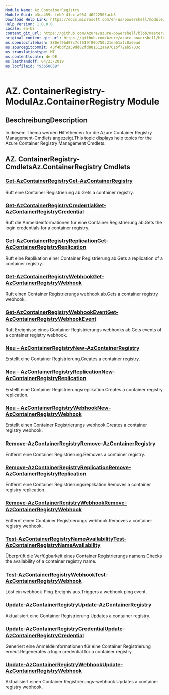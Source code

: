 ```yaml
---
Module Name: Az.ContainerRegistry
Module Guid: b3ca459c-feb9-41cc-a954-46222505acb3
Download Help Link: https://docs.microsoft.com/en-us/powershell/module/az.containerregistry
Help Version: 1.0.0.0
Locale: en-US
content_git_url: https://github.com/Azure/azure-powershell/blob/master/src/ContainerRegistry/ContainerRegistry/help/Az.ContainerRegistry.md
original_content_git_url: https://github.com/Azure/azure-powershell/blob/master/src/ContainerRegistry/ContainerRegistry/help/Az.ContainerRegistry.md
ms.openlocfilehash: 880ef9bd97c7cf619f00b750c21ea61afc0a6ead
ms.sourcegitcommit: 43f4bdf2a59dd82fd881512aa9761bf72eb5703c
ms.translationtype: MT
ms.contentlocale: de-DE
ms.lasthandoff: 04/23/2019
ms.locfileid: "93650059"
---
```

# <span data-ttu-id="7fd6d-101">AZ. ContainerRegistry-Modul</span><span class="sxs-lookup"><span data-stu-id="7fd6d-101">Az.ContainerRegistry Module</span></span>
## <span data-ttu-id="7fd6d-102">Beschreibung</span><span class="sxs-lookup"><span data-stu-id="7fd6d-102">Description</span></span>
<span data-ttu-id="7fd6d-103">In diesem Thema werden Hilfethemen für die Azure Container Registry Management-Cmdlets angezeigt.</span><span class="sxs-lookup"><span data-stu-id="7fd6d-103">This topic displays help topics for the Azure Container Registry Management Cmdlets.</span></span>

## <span data-ttu-id="7fd6d-104">AZ. ContainerRegistry-Cmdlets</span><span class="sxs-lookup"><span data-stu-id="7fd6d-104">Az.ContainerRegistry Cmdlets</span></span>
### [<span data-ttu-id="7fd6d-105">Get-AzContainerRegistry</span><span class="sxs-lookup"><span data-stu-id="7fd6d-105">Get-AzContainerRegistry</span></span>](Get-AzContainerRegistry.md)
<span data-ttu-id="7fd6d-106">Ruft eine Container Registrierung ab.</span><span class="sxs-lookup"><span data-stu-id="7fd6d-106">Gets a container registry.</span></span>

### [<span data-ttu-id="7fd6d-107">Get-AzContainerRegistryCredential</span><span class="sxs-lookup"><span data-stu-id="7fd6d-107">Get-AzContainerRegistryCredential</span></span>](Get-AzContainerRegistryCredential.md)
<span data-ttu-id="7fd6d-108">Ruft die Anmeldeinformationen für eine Container Registrierung ab.</span><span class="sxs-lookup"><span data-stu-id="7fd6d-108">Gets the login credentials for a container registry.</span></span>

### [<span data-ttu-id="7fd6d-109">Get-AzContainerRegistryReplication</span><span class="sxs-lookup"><span data-stu-id="7fd6d-109">Get-AzContainerRegistryReplication</span></span>](Get-AzContainerRegistryReplication.md)
<span data-ttu-id="7fd6d-110">Ruft eine Replikation einer Container Registrierung ab.</span><span class="sxs-lookup"><span data-stu-id="7fd6d-110">Gets a replication of a container registry.</span></span>

### [<span data-ttu-id="7fd6d-111">Get-AzContainerRegistryWebhook</span><span class="sxs-lookup"><span data-stu-id="7fd6d-111">Get-AzContainerRegistryWebhook</span></span>](Get-AzContainerRegistryWebhook.md)
<span data-ttu-id="7fd6d-112">Ruft einen Container Registrierungs webhook ab.</span><span class="sxs-lookup"><span data-stu-id="7fd6d-112">Gets a container registry webhook.</span></span>

### [<span data-ttu-id="7fd6d-113">Get-AzContainerRegistryWebhookEvent</span><span class="sxs-lookup"><span data-stu-id="7fd6d-113">Get-AzContainerRegistryWebhookEvent</span></span>](Get-AzContainerRegistryWebhookEvent.md)
<span data-ttu-id="7fd6d-114">Ruft Ereignisse eines Container Registrierungs webhooks ab.</span><span class="sxs-lookup"><span data-stu-id="7fd6d-114">Gets events of a container registry webhook.</span></span>

### [<span data-ttu-id="7fd6d-115">Neu – AzContainerRegistry</span><span class="sxs-lookup"><span data-stu-id="7fd6d-115">New-AzContainerRegistry</span></span>](New-AzContainerRegistry.md)
<span data-ttu-id="7fd6d-116">Erstellt eine Container Registrierung.</span><span class="sxs-lookup"><span data-stu-id="7fd6d-116">Creates a container registry.</span></span>

### [<span data-ttu-id="7fd6d-117">Neu – AzContainerRegistryReplication</span><span class="sxs-lookup"><span data-stu-id="7fd6d-117">New-AzContainerRegistryReplication</span></span>](New-AzContainerRegistryReplication.md)
<span data-ttu-id="7fd6d-118">Erstellt eine Container Registrierungsreplikation.</span><span class="sxs-lookup"><span data-stu-id="7fd6d-118">Creates a container registry replication.</span></span>

### [<span data-ttu-id="7fd6d-119">Neu – AzContainerRegistryWebhook</span><span class="sxs-lookup"><span data-stu-id="7fd6d-119">New-AzContainerRegistryWebhook</span></span>](New-AzContainerRegistryWebhook.md)
<span data-ttu-id="7fd6d-120">Erstellt einen Container Registrierungs webhook.</span><span class="sxs-lookup"><span data-stu-id="7fd6d-120">Creates a container registry webhook.</span></span>

### [<span data-ttu-id="7fd6d-121">Remove-AzContainerRegistry</span><span class="sxs-lookup"><span data-stu-id="7fd6d-121">Remove-AzContainerRegistry</span></span>](Remove-AzContainerRegistry.md)
<span data-ttu-id="7fd6d-122">Entfernt eine Container Registrierung.</span><span class="sxs-lookup"><span data-stu-id="7fd6d-122">Removes a container registry.</span></span>

### [<span data-ttu-id="7fd6d-123">Remove-AzContainerRegistryReplication</span><span class="sxs-lookup"><span data-stu-id="7fd6d-123">Remove-AzContainerRegistryReplication</span></span>](Remove-AzContainerRegistryReplication.md)
<span data-ttu-id="7fd6d-124">Entfernt eine Container Registrierungsreplikation.</span><span class="sxs-lookup"><span data-stu-id="7fd6d-124">Removes a container registry replication.</span></span>

### [<span data-ttu-id="7fd6d-125">Remove-AzContainerRegistryWebhook</span><span class="sxs-lookup"><span data-stu-id="7fd6d-125">Remove-AzContainerRegistryWebhook</span></span>](Remove-AzContainerRegistryWebhook.md)
<span data-ttu-id="7fd6d-126">Entfernt einen Container Registrierungs webhook.</span><span class="sxs-lookup"><span data-stu-id="7fd6d-126">Removes a container registry webhook.</span></span>

### [<span data-ttu-id="7fd6d-127">Test-AzContainerRegistryNameAvailability</span><span class="sxs-lookup"><span data-stu-id="7fd6d-127">Test-AzContainerRegistryNameAvailability</span></span>](Test-AzContainerRegistryNameAvailability.md)
<span data-ttu-id="7fd6d-128">Überprüft die Verfügbarkeit eines Container Registrierungs namens.</span><span class="sxs-lookup"><span data-stu-id="7fd6d-128">Checks the availability of a container registry name.</span></span>

### [<span data-ttu-id="7fd6d-129">Test-AzContainerRegistryWebhook</span><span class="sxs-lookup"><span data-stu-id="7fd6d-129">Test-AzContainerRegistryWebhook</span></span>](Test-AzContainerRegistryWebhook.md)
<span data-ttu-id="7fd6d-130">Löst ein webhook-Ping-Ereignis aus.</span><span class="sxs-lookup"><span data-stu-id="7fd6d-130">Triggers a webhook ping event.</span></span>

### [<span data-ttu-id="7fd6d-131">Update-AzContainerRegistry</span><span class="sxs-lookup"><span data-stu-id="7fd6d-131">Update-AzContainerRegistry</span></span>](Update-AzContainerRegistry.md)
<span data-ttu-id="7fd6d-132">Aktualisiert eine Container Registrierung.</span><span class="sxs-lookup"><span data-stu-id="7fd6d-132">Updates a container registry.</span></span>

### [<span data-ttu-id="7fd6d-133">Update-AzContainerRegistryCredential</span><span class="sxs-lookup"><span data-stu-id="7fd6d-133">Update-AzContainerRegistryCredential</span></span>](Update-AzContainerRegistryCredential.md)
<span data-ttu-id="7fd6d-134">Generiert eine Anmeldeinformationen für eine Container Registrierung erneut.</span><span class="sxs-lookup"><span data-stu-id="7fd6d-134">Regenerates a login credential for a container registry.</span></span>

### [<span data-ttu-id="7fd6d-135">Update-AzContainerRegistryWebhook</span><span class="sxs-lookup"><span data-stu-id="7fd6d-135">Update-AzContainerRegistryWebhook</span></span>](Update-AzContainerRegistryWebhook.md)
<span data-ttu-id="7fd6d-136">Aktualisiert einen Container Registrierungs-webhook.</span><span class="sxs-lookup"><span data-stu-id="7fd6d-136">Updates a container registry webhook.</span></span>

